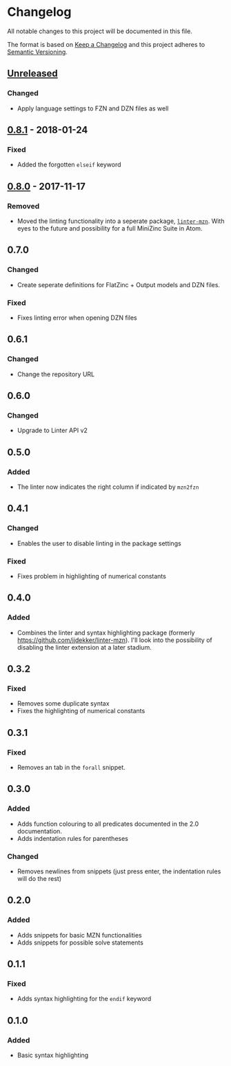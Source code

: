# Changelog
All notable changes to this project will be documented in this file.

The format is based on [Keep a Changelog](http://keepachangelog.com/en/1.0.0/)
and this project adheres to [Semantic Versioning](http://semver.org/spec/v2.0.0.html).

## [Unreleased]
### Changed
- Apply language settings to FZN and DZN files as well

## [0.8.1] - 2018-01-24
### Fixed
- Added the forgotten `elseif` keyword

## [0.8.0] - 2017-11-17
### Removed
- Moved the linting functionality into a seperate package, [`linter-mzn`](https://github.com/Dekker1/linter-mzn). With eyes to the future and possibility for a full MiniZinc Suite in Atom.

## 0.7.0
### Changed
- Create seperate definitions for FlatZinc + Output models and DZN files.
### Fixed
- Fixes linting error when opening DZN files

## 0.6.1
### Changed
- Change the repository URL

## 0.6.0
### Changed
- Upgrade to Linter API v2

## 0.5.0
### Added
- The linter now indicates the right column if indicated by `mzn2fzn`

## 0.4.1
### Changed
- Enables the user to disable linting in the package settings
### Fixed
- Fixes problem in highlighting of numerical constants

## 0.4.0
### Added
- Combines the linter and syntax highlighting package (formerly https://github.com/jjdekker/linter-mzn). I'll look into the possibility of disabling the linter extension at a later stadium.

## 0.3.2
### Fixed
- Removes some duplicate syntax
- Fixes the highlighting of numerical constants

## 0.3.1
### Fixed
- Removes an tab in the `forall` snippet.

## 0.3.0
### Added
- Adds function colouring to all predicates documented in the 2.0 documentation.
- Adds indentation rules for parentheses
### Changed
- Removes newlines from snippets (just press enter, the indentation rules will do the rest)

## 0.2.0
### Added
- Adds snippets for basic MZN functionalities
- Adds snippets for possible solve statements

## 0.1.1
### Fixed
- Adds syntax highlighting for the `endif` keyword

## 0.1.0
### Added
- Basic syntax highlighting


[Unreleased]: https://github.com/Dekker1/linter-mzn/compare/v0.8.1...HEAD
[0.8.1]: https://github.com/Dekker1/linter-mzn/compare/v0.8.0...v0.8.1
[0.8.0]: https://github.com/Dekker1/linter-mzn/compare/v0.7.0...v0.8.0
